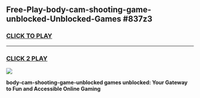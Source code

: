 
## Free-Play-body-cam-shooting-game-unblocked-Unblocked-Games #837z3
<h3>
<a href="https://news.freeplayer.one?title=body-cam-shooting-game-unblocked&ref=8M">CLICK TO PLAY</a></h3>
<hr>

<h3>
<a href="https://news.freeplayer.one?title=body-cam-shooting-game-unblocked&ref=8M">CLICK 2 PLAY</a>
  
</h3>

<a href="https://news.freeplayer.one?title=body-cam-shooting-game-unblocked&ref=8M"><img src="https://clearcache.store/games.png"></a>


**body-cam-shooting-game-unblocked games unblocked: Your Gateway to Fun and Accessible Online Gaming**
